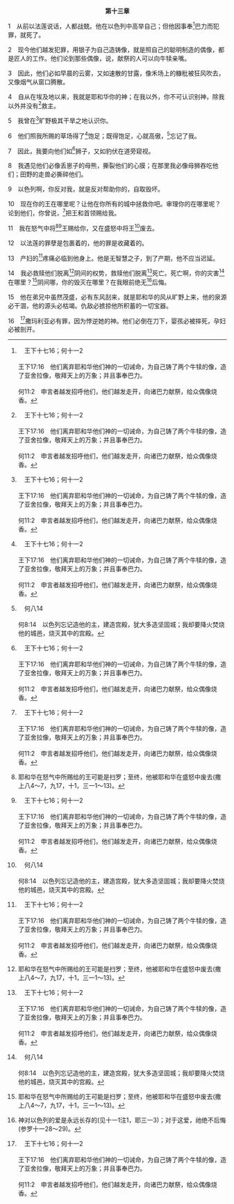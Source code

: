 <p style="text-align:center;font-weight:bold;">第十三章</p>

1　从前以法莲说话，人都战兢。他在以色列中高举自己；但他因事奉[^a]巴力而犯罪，就死了。

[^a]:　王下十七16；何十一2<br><br>王下17:16　他们离弃耶和华他们神的一切诫命，为自己铸了两个牛犊的像，造了亚舍拉像，敬拜天上的万象；并且事奉巴力。<br><br>何11:2　申言者越发招呼他们，他们越发走开，向诸巴力献祭，给众偶像烧香。

2　现今他们越发犯罪，用银子为自己造铸像，就是照自己的聪明制造的偶像，都是匠人的工作。他们论到那些偶像，说，献祭的人可以向牛犊亲嘴。

3　因此，他们必如早晨的云雾，又如速散的甘露，像禾场上的糠秕被狂风吹去，又像烟气从窗口腾散。

4　自从在埃及地以来，我就是耶和华你的神；在我以外，你不可认识别神，除我以外并没有[^a]救主。

[^a]:　赛四三11；四五21<br><br>赛43:11　唯有我是耶和华，除我以外没有救主。<br><br>赛45:21　你们要说明并提出你们的理；让他们彼此商议吧。谁从古时将这事说给人听？谁从起初说明这事？不是我耶和华吗？除了我以外，再没有神；我是公义的神，又是救主，除了我以外没有神。

5　我曾在[^a]旷野极其干旱之地认识你。

[^a]:　申八15；三二10；耶二2<br><br>申8:15　祂引你经过那大而可怕的旷野，那里有火蛇、蝎子和干旱无水之地；祂为你使水从坚硬的磐石中流出来；<br><br>申32:10　耶和华在旷野之地，在野兽吼叫的荒野遇见他，就环绕他，专顾他，保护他如同保护眼中的瞳人。<br><br>耶2:2　你去向耶路撒冷人的耳中喊叫，说，耶和华如此说，你幼年的恩爱，新婚的爱情，你怎样在旷野，在未曾耕种之地跟随我，我都记得。

6　他们照我所赐的草场得了[^a]饱足；既得饱足，心就高傲，[^b]忘记了我。

[^a]:　申八12；14；三二15<br><br>申8:12　恐怕你吃得饱足，建造美好的房屋居住，<br><br>申8:14　你就心里高傲，忘记耶和华你的神，就是将你从埃及地，从为奴之家领出来的；<br><br>申32:15　但耶书仑渐渐肥胖，就踢跳——你肥胖了，粗壮了，饱满了——便离弃造他的神，轻看救他的磐石。

[^b]:　何八14<br><br>何8:14　以色列忘记造他的主，建造宫殿，犹大多造坚固城；我却要降火焚烧他的城邑，烧灭其中的宫殿。

7　因此，我要向他们如[^a]狮子，又如豹伏在道旁窥视。

[^a]:　哀三10；何五14<br><br>哀3:10　祂向我如熊埋伏，如狮子在隐密处。<br><br>何5:14　我必向以法莲如狮子，向犹大家如少壮狮子。我必撕裂他们而去；我必夺去他们，无人搭救。

8　我遇见他们必像丢崽子的母熊，撕裂他们的心膜；在那里我必像母狮吞吃他们；田野的走兽必撕碎他们。

9　以色列啊，你反对我，就是反对帮助你的，自取毁坏。

10　现在你的王在哪里呢？让他在你所有的城中拯救你吧。审理你的在哪里呢？论到他们，你曾说，[^a]把王和首领赐给我。

[^a]:　撒上八5～6<br><br>撒上8:5　对他说，看哪，你已经年老，你儿子不行你的道路。现在求你为我们立一位王治理我们，像列国一样。<br><br>撒上8:6　他们说，求你给我们一位王治理我们；撒母耳不喜悦这事，就祷告耶和华。

11　我在怒气中将[^1][^a]王赐给你，又在盛怒中将王[^b]废去。

[^1]:耶和华在怒气中所赐给的王可能是扫罗；至终，他被耶和华在盛怒中废去(撒上八4～7，九17，十1，三一1～13)。

[^a]:　撒上八7；十19；何十3<br><br>撒上8:7　耶和华对撒母耳说，百姓向你说的一切话，你只管听从；因为他们不是厌弃你，乃是厌弃我，不要我作他们的王。<br><br>撒上10:19　你们今日却厌弃了那亲自救你们脱离一切祸患和灾难的神，说，不然，求你立一位王治理我们。现在你们应当按着支派、家族，都站在耶和华面前。<br><br>何10:3　现今他们必说，我们没有王，因为我们不敬畏耶和华；王能为我们作什么呢？

[^b]:　撒上十五22～23；徒十三22<br><br>撒上15:22　撒母耳说，耶和华喜悦燔祭和平安祭，岂如喜悦人听从祂的话呢？看哪，听从胜于献祭；听命胜于公羊的脂油。<br><br>撒上15:23　悖逆与行邪术的罪相等；顽梗与拜虚神和家神相同。你既厌弃耶和华的话，耶和华也厌弃你作王。<br><br>徒13:22　既废了扫罗，就兴起大卫作他们的王，又为他作见证说，我寻得耶西的儿子大卫，他是合乎我心的人，必实行我一切的旨意。

12　以法莲的罪孽是包裹着的，他的罪是收藏着的。

13　产妇的[^a]疼痛必临到他身上。他是无智慧之子，到了产期，他不应当迟延。

[^a]:　赛十三8；耶三十6<br><br>赛13:8　他们必惊惶失措，疼痛与痛苦必将他们抓住；他们必绞痛，好像生产的妇人一样；各人与邻舍惊愕对望，脸如火焰。<br><br>耶30:6　你们且访问看看，男人能生产吗？我怎么看见每个男人都用手掐腰，像临产的妇人，脸面都变苍白了呢？

14　我必救赎他们脱离[^1]阴间的权势，救赎他们脱离[^a]死亡。死亡啊，你的灾害[^b]在哪里？[^1]阴间哪，你的毁灭在哪里？在我眼前绝无[^2]后悔。

[^1]:见太十一23注1。

[^2]:神对以色列的爱是永远长存的(见十一1注1，耶三一3)；对于这爱，祂绝不后悔(参罗十一28～29)。

[^a]:　赛二五8；结三七12<br><br>赛25:8　祂必吞灭死亡，直到永远；主耶和华必擦去各人脸上的眼泪，又除掉全地上祂百姓的羞辱；因为这是耶和华说的。<br><br>结37:12　所以你要申言，对他们说，主耶和华如此说，我的民哪，我必开你们的坟墓，使你们从坟墓中上来，领你们进入以色列地。

[^b]:　林前十五55；参林前十五26<br><br>林前15:55　死啊，你的得胜在哪里？死啊，你的毒刺在哪里？<br><br>林前15:26　最后所废除的仇敌，就是死，

15　他在弟兄中虽然茂盛，必有东风刮来，就是耶和华的风从旷野上来，他的泉源必干涸，他的源头必枯竭。仇敌必掳掠他所积蓄的一切宝器。

16　[^a]撒玛利亚必有罪，因为悖逆她的神。他们必倒在刀下，婴孩必被摔死，孕妇必被剖开。

[^a]:　王下十七6<br><br>王下17:6　何细亚第九年，亚述王攻取了撒玛利亚，将以色列人迁徙到亚述，把他们安置在哈腊，并歌散的哈博河边，以及玛代人的城邑。


